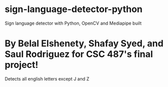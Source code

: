 # sign-language-detector-python


Sign language detector with Python, OpenCV and Mediapipe built 
# By Belal Elshenety, Shafay Syed, and Saul Rodriguez for CSC 487's final project!
Detects all english letters except J and Z
